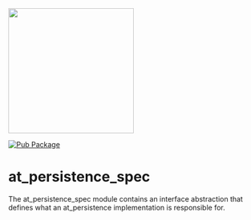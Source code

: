 <img width=250px src="https://atsign.dev/assets/img/atPlatform_logo_gray.svg?sanitize=true">

[![Pub Package](https://img.shields.io/pub/v/at_persistence_spec)](https://pub.dev/packages/at_persistence_spec)

# at_persistence_spec
The at_persistence_spec module contains an interface abstraction that defines 
what an at_persistence implementation is responsible for. 
